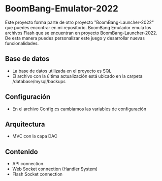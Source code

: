 # BoomBang-Emulator-2022

Este proyecto forma parte de otro proyecto "BoomBang-Launcher-2022" que puedes encontrar en mi repositorio.
BoomBang Emulador emula los archivos Flash que se encuentran en proyecto BoomBang-Launcher-2022.
De esta manera puedes personalizar este juego y desarrollar nuevas funcionalidades.

## Base de datos
- La base de datos utilizada en el proyecto es SQL
- El archivo con la última actualización está ubicado en la carpeta /database/mysql/backups

## Configuración
- En el archivo Config.cs cambiamos las variables de configuración

## Arquitectura
- MVC con la capa DAO

## Contenido

 - API connection
 - Web Socket connection (Handler System)
 - Flash Socket connection
